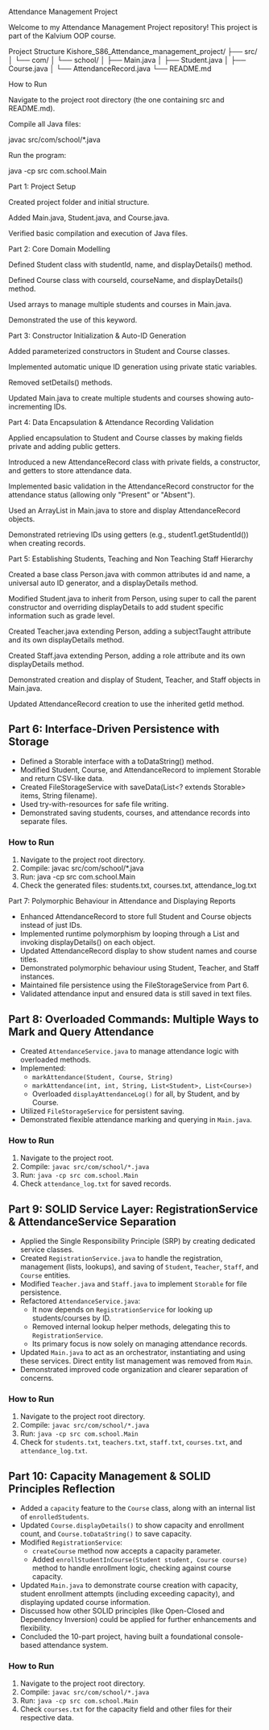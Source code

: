 Attendance Management Project

Welcome to my Attendance Management Project repository!
This project is part of the Kalvium OOP course.

Project Structure
Kishore_S86_Attendance_management_project/
├── src/
│   └── com/
│       └── school/
│           ├── Main.java
│           ├── Student.java
│           ├── Course.java
│           └── AttendanceRecord.java
└── README.md

How to Run

Navigate to the project root directory (the one containing src and README.md).

Compile all Java files:

javac src/com/school/*.java


Run the program:

java -cp src com.school.Main

Part 1: Project Setup

Created project folder and initial structure.

Added Main.java, Student.java, and Course.java.

Verified basic compilation and execution of Java files.

Part 2: Core Domain Modelling

Defined Student class with studentId, name, and displayDetails() method.

Defined Course class with courseId, courseName, and displayDetails() method.

Used arrays to manage multiple students and courses in Main.java.

Demonstrated the use of this keyword.

Part 3: Constructor Initialization & Auto-ID Generation

Added parameterized constructors in Student and Course classes.

Implemented automatic unique ID generation using private static variables.

Removed setDetails() methods.

Updated Main.java to create multiple students and courses showing auto-incrementing IDs.

Part 4: Data Encapsulation & Attendance Recording Validation

Applied encapsulation to Student and Course classes by making fields private and adding public getters.

Introduced a new AttendanceRecord class with private fields, a constructor, and getters to store attendance data.

Implemented basic validation in the AttendanceRecord constructor for the attendance status (allowing only "Present" or "Absent").

Used an ArrayList in Main.java to store and display AttendanceRecord objects.

Demonstrated retrieving IDs using getters (e.g., student1.getStudentId()) when creating records.

Part 5: Establishing Students, Teaching and Non Teaching Staff Hierarchy

Created a base class Person.java with common attributes id and name, a universal auto ID generator, and a displayDetails method.

Modified Student.java to inherit from Person, using super to call the parent constructor and overriding displayDetails to add student specific information such as grade level.

Created Teacher.java extending Person, adding a subjectTaught attribute and its own displayDetails method.

Created Staff.java extending Person, adding a role attribute and its own displayDetails method.

Demonstrated creation and display of Student, Teacher, and Staff objects in Main.java.

Updated AttendanceRecord creation to use the inherited getId method.

## Part 6: Interface-Driven Persistence with Storage

- Defined a Storable interface with a toDataString() method.
- Modified Student, Course, and AttendanceRecord to implement Storable and return CSV-like data.
- Created FileStorageService with saveData(List<? extends Storable> items, String filename).
- Used try-with-resources for safe file writing.
- Demonstrated saving students, courses, and attendance records into separate files.

### How to Run
1. Navigate to the project root directory.
2. Compile: javac src/com/school/*.java
3. Run: java -cp src com.school.Main
4. Check the generated files: students.txt, courses.txt, attendance_log.txt


Part 7: Polymorphic Behaviour in Attendance and Displaying Reports

- Enhanced AttendanceRecord to store full Student and Course objects instead of just IDs.
- Implemented runtime polymorphism by looping through a List<Person> and invoking displayDetails() on each object.
- Updated AttendanceRecord display to show student names and course titles.
- Demonstrated polymorphic behaviour using Student, Teacher, and Staff instances.
- Maintained file persistence using the FileStorageService from Part 6.
- Validated attendance input and ensured data is still saved in text files.

## Part 8: Overloaded Commands: Multiple Ways to Mark and Query Attendance
- Created `AttendanceService.java` to manage attendance logic with overloaded methods.
- Implemented:
  - `markAttendance(Student, Course, String)`
  - `markAttendance(int, int, String, List<Student>, List<Course>)`
  - Overloaded `displayAttendanceLog()` for all, by Student, and by Course.
- Utilized `FileStorageService` for persistent saving.
- Demonstrated flexible attendance marking and querying in `Main.java`.

### How to Run
1. Navigate to the project root.
2. Compile: `javac src/com/school/*.java`
3. Run: `java -cp src com.school.Main`
4. Check `attendance_log.txt` for saved records.

## Part 9: SOLID Service Layer: RegistrationService & AttendanceService Separation
- Applied the Single Responsibility Principle (SRP) by creating dedicated service classes.
- Created `RegistrationService.java` to handle the registration, management (lists, lookups), and saving of `Student`, `Teacher`, `Staff`, and `Course` entities.
- Modified `Teacher.java` and `Staff.java` to implement `Storable` for file persistence.
- Refactored `AttendanceService.java`:
    - It now depends on `RegistrationService` for looking up students/courses by ID.
    - Removed internal lookup helper methods, delegating this to `RegistrationService`.
    - Its primary focus is now solely on managing attendance records.
- Updated `Main.java` to act as an orchestrator, instantiating and using these services. Direct entity list management was removed from `Main`.
- Demonstrated improved code organization and clearer separation of concerns.

### How to Run
1. Navigate to the project root directory.
2. Compile: `javac src/com/school/*.java`
3. Run: `java -cp src com.school.Main`
4. Check for `students.txt`, `teachers.txt`, `staff.txt`, `courses.txt`, and `attendance_log.txt`.

## Part 10: Capacity Management & SOLID Principles Reflection
- Added a `capacity` feature to the `Course` class, along with an internal list of `enrolledStudents`.
- Updated `Course.displayDetails()` to show capacity and enrollment count, and `Course.toDataString()` to save capacity.
- Modified `RegistrationService`:
    - `createCourse` method now accepts a capacity parameter.
    - Added `enrollStudentInCourse(Student student, Course course)` method to handle enrollment logic, checking against course capacity.
- Updated `Main.java` to demonstrate course creation with capacity, student enrollment attempts (including exceeding capacity), and displaying updated course information.
- Discussed how other SOLID principles (like Open-Closed and Dependency Inversion) could be applied for further enhancements and flexibility.
- Concluded the 10-part project, having built a foundational console-based attendance system.

### How to Run
1. Navigate to the project root directory.
2. Compile: `javac src/com/school/*.java`
3. Run: `java -cp src com.school.Main`
4. Check `courses.txt` for the capacity field and other files for their respective data.

